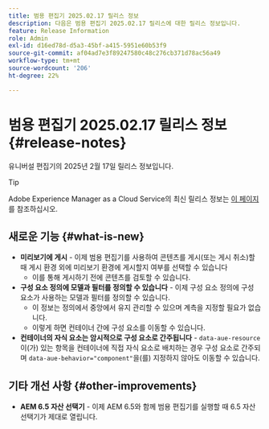 ```yaml
---
title: 범용 편집기 2025.02.17 릴리스 정보
description: 다음은 범용 편집기 2025.02.17 릴리스에 대한 릴리스 정보입니다.
feature: Release Information
role: Admin
exl-id: d16ed78d-d5a3-45bf-a415-5951e60b53f9
source-git-commit: af04ad7e3f89247580c48c276cb371d78ac56a49
workflow-type: tm+mt
source-wordcount: '206'
ht-degree: 22%

---
```



# 범용 편집기 2025.02.17 릴리스 정보 {#release-notes}

유니버설 편집기의 2025년 2월 17일 릴리스 정보입니다.

>[!TIP]
>
>Adobe Experience Manager as a Cloud Service의 최신 릴리스 정보는 [이 페이지](/help/release-notes/release-notes-cloud/release-notes-current.md)를 참조하십시오.

## 새로운 기능 {#what-is-new}

* **미리보기에 게시** - 이제 범용 편집기를 사용하여 콘텐츠를 게시(또는 게시 취소)할 때 게시 환경 외에 미리보기 환경에 게시할지 여부를 선택할 수 있습니다
   * 이를 통해 게시하기 전에 콘텐츠를 검토할 수 있습니다.
* **구성 요소 정의에 모델과 필터를 정의할 수 있습니다** - 이제 구성 요소 정의에 구성 요소가 사용하는 모델과 필터를 정의할 수 있습니다.
   * 이 정보는 정의에서 중앙에서 유지 관리할 수 있으며 계측을 지정할 필요가 없습니다.
   * 이렇게 하면 컨테이너 간에 구성 요소를 이동할 수 있습니다.
* **컨테이너의 자식 요소는 암시적으로 구성 요소로 간주됩니다** - `data-aue-resource`이(가) 있는 항목을 컨테이너에 직접 자식 요소로 배치하는 경우 구성 요소로 간주되며 `data-aue-behavior="component"`을(를) 지정하지 않아도 이동할 수 있습니다.

## 기타 개선 사항 {#other-improvements}

* **AEM 6.5 자산 선택기** - 이제 AEM 6.5와 함께 범용 편집기를 실행할 때 6.5 자산 선택기가 제대로 열립니다.

